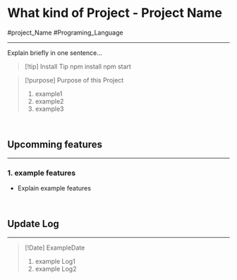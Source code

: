 
# What kind of Project - Project Name
#project_Name #Programing_Language

- - -

Explain briefly in one sentence...


> [!tip] Install Tip
> npm install
> npm start


> [!purpose] Purpose of this Project
> 1. example1
> 2. example2
> 3. example3

<br/>

## Upcomming features
- - -

### 1. example features
- Explain example features


<br />

## Update Log
- - -

> [!Date] ExampleDate
> 1. example Log1
> 2. example Log2

